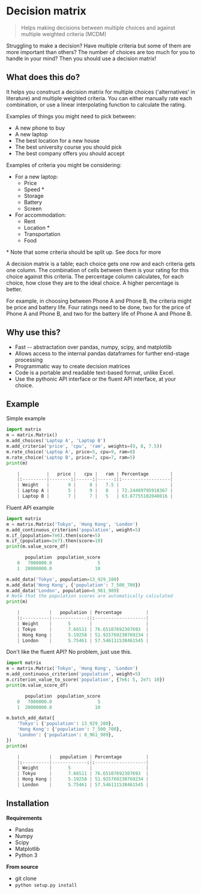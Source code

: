 # Decision matrix

> Helps making decisions between multiple choices and against multiple weighted criteria (MCDM)

Struggling to make a decision? Have multiple criteria but some of them are more important than others? The number of choices are too much for you to handle in your mind? Then you should use a decision matrix!

## What does this do?

It helps you construct a decision matrix for multiple choices ('alternatives' in literature) and multiple weighted criteria. You can either manually rate each combination, or use a linear interpolating function to calculate the rating.

Examples of things you might need to pick between:

* A new phone to buy
* A new laptop
* The best location for a new house
* The best university course you should pick
* The best company offers you should accept

Examples of criteria you might be considering:
* For a new laptop:
    * Price
    * Speed \*
    * Storage
    * Battery
    * Screen
* For accommodation:
    * Rent
    * Location \*
    * Transportation
    * Food

\* Note that some criteria should be split up. See docs for more

A decision matrix is a table; each choice gets one row and each criteria gets one column. The combination of cells between them is your rating for this choice against this criteria. The percentage column calculates, for each choice, how close they are to the ideal choice. A higher percentage is better.

For example, in choosing between Phone A and Phone B, the criteria might be price and battery life. Four ratings need to be done, two for the price of Phone A and Phone B, and two for the battery life of Phone A and Phone B.

## Why use this?

* Fast -- abstractation over pandas, numpy, scipy, and matplotlib
* Allows access to the internal pandas dataframes for further end-stage processing
* Programmatic way to create decision matrices
* Code is a portable and readable text-based format, unlike Excel.
* Use the pythonic API interface or the fluent API interface, at your choice.

## Example

Simple example

```py
import matrix
m = matrix.Matrix()
m.add_choices('Laptop A', 'Laptop B')
m.add_criteria('price', 'cpu', 'ram', weights=(9, 8, 7.5))
m.rate_choice('Laptop A', price=5, cpu=9, ram=8)
m.rate_choice('Laptop B', price=7, cpu=7, ram=5)
print(m)

    |          |   price |   cpu |   ram | Percentage        |
    |:---------|--------:|------:|------:|:------------------|
    | Weight   |       9 |     8 |   7.5 |                   |
    | Laptop A |       5 |     9 |   8   | 72.24489795918367 |
    | Laptop B |       7 |     7 |   5   | 63.87755102040816 |
```

Fluent API example

```py
import matrix
m = matrix.Matrix('Tokyo', 'Hong Kong', 'London')
m.add_continuous_criterion('population', weight=5)
m.if_(population=7e6).then(score=5)
m.if_(population=2e7).then(score=10)
print(m.value_score_df)

       population  population_score
    0   7000000.0                 5
    1  20000000.0                10

m.add_data('Tokyo', population=13_929_280)
m.add_data('Hong Kong', {'population': 7_500_700})
m.add_data('London', population=8_961_989)
# Note that the population scores are automatically calculated
print(m)

    |           |   population | Percentage         |
    |:----------|-------------:|:-------------------|
    | Weight    |      5       |                    |
    | Tokyo     |      7.66511 | 76.65107692307693  |
    | Hong Kong |      5.19258 | 51.925769230769234 |
    | London    |      5.75461 | 57.546111538461545 |
```

Don't like the fluent API? No problem, just use this.

```py
import matrix
m = matrix.Matrix('Tokyo', 'Hong Kong', 'London')
m.add_continuous_criterion('population', weight=5)
m.criterion_value_to_score('population', {7e6: 5, 2e7: 10})
print(m.value_score_df)

       population  population_score
    0   7000000.0                 5
    1  20000000.0                10

m.batch_add_data({
    'Tokyo': {'population': 13_929_280},
    'Hong Kong': {'population': 7_500_700},
    'London': {'population': 8_961_989},
})
print(m)

    |           |   population | Percentage         |
    |:----------|-------------:|:-------------------|
    | Weight    |      5       |                    |
    | Tokyo     |      7.66511 | 76.65107692307693  |
    | Hong Kong |      5.19258 | 51.925769230769234 |
    | London    |      5.75461 | 57.546111538461545 |
```


## Installation

**Requirements**

* Pandas
* Numpy
* Scipy
* Matplotlib
* Python 3

**From source**
* git clone
* `python setup.py install`
